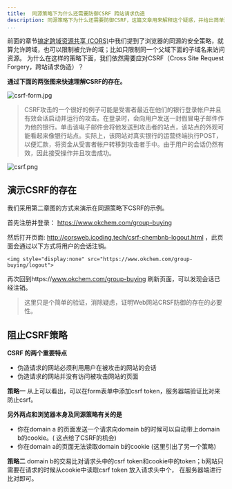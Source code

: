 ```yaml
---
title:  同源策略下为什么还需要防御CSRF 跨站请求伪造
description: 同源策略下为什么还需要防御CSRF，这篇文章用来解释这个疑惑，并给出简单通用的应对策略。
...
```


前面的章节[搞定跨域资源共享 (CORS)](http://tech.icoding.tech/Web-Applications-Technologies/cors-solution)中我们提到了浏览器的同源的安全策略，就算允许跨域，也可以限制被允许的域；比如只限制同一个父域下面的子域名来访问资源。 为什么在这样的策略下面，我们依然需要应对CSRF（Cross Site Request Forgery，跨站请求伪造）？

**通过下面的两张图来快速理解CSRF的存在。**

 ![csrf-form.jpg](http://tech.icoding.tech/Web-Applications-Technologies/csrf-form.jpg)
 
 > CSRF攻击的一个很好的例子可能是受害者最近在他们的银行登录帐户并且有效会话启动并运行的攻击。在登录时，会向用户发送一封假冒电子邮件作为他的银行。单击该电子邮件会将他发送到攻击者的站点，该站点的外观可能看起来像银行站点。实际上，该网站对真实银行的运营终端执行POST，以便汇款，将资金从受害者帐户转移到攻击者手中。由于用户的会话仍然有效，因此接受操作并且攻击成功。
 
 ![csrf.png](http://tech.icoding.tech/Web-Applications-Technologies/csrf.png)
 
 
 ## 演示CSRF的存在
 我们采用第二章图的方式来演示在同源策略下CSRF的示例。
 
 首先注册并登录： https://www.okchem.com/group-buying
 
 然后打开页面: http://corsweb.icoding.tech/csrf-chembnb-logout.html ，此页面会通过以下方式将用户的会话注销。
 ```
 <img style="display:none" src="https://www.okchem.com/group-buying/logout">
 ```
 再次回到https://www.okchem.com/group-buying 刷新页面，可以发现会话已经注销。
 
 >  这里只是个简单的验证，消除疑虑，证明Web网站CRSF防御的存在的必要性。
 
 
## 阻止CSRF策略
**CSRF 的两个重要特点**
- 伪造请求的网站必须利用用户在被攻击的网站的会话
- 伪造请求的网站并没有访问被攻击网站的页面 

**策略一** 从上可以看出，可以在form表单中添加csrf token，服务器端验证比对来防止csrf。

**另外两点和浏览器本身及同源策略有关的是**
- 你在domain a 的页面发送一个请求向domain b的时候可以自动带上domain b的cookie。( 这点给了CSRF的机会)
- 你在domain a的页面无法读取domain b的cookie (这里引出了另一个策略)

**策略二** domain b的交易比对请求头中的csrf token和cookie中的token；b网站只需要在请求的时候从cookie中读取csrf token 放入请求头中个， 在服务器端进行比对即可。


